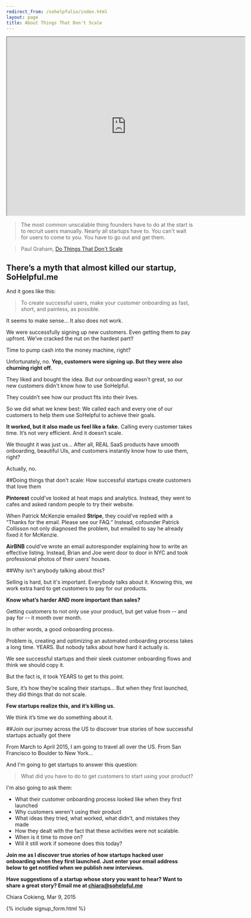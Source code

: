 ```yaml
---
redirect_from: /sohelpfulio/index.html
layout: page
title: About Things That Don't Scale
---
```

<iframe src="https://www.google.com/maps/d/embed?mid=zxgWqnJu7aq4.kblBlKtB3_pc" width="640" height="480"></iframe>

> The most common unscalable thing founders have to do at the start is to recruit users manually. Nearly all startups have to. You can't wait for users to come to you. You have to go out and get them.

> Paul Graham, [Do Things That Don't Scale](http://paulgraham.com/ds.html)

## There’s a myth that almost killed our startup, SoHelpful.me

And it goes like this:

>To create successful users, make your customer onboarding as fast, short, and painless, as possible.

It seems to make sense… It also does not work.

We were successfully signing up new customers. Even getting them to pay upfront. We’ve cracked the nut on the hardest part!!

Time to pump cash into the money machine, right?

Unfortunately, no. **Yep, customers were signing up. But they were also churning right off.**

They liked and bought the idea. But our onboarding wasn't great, so our new customers didn't know how to use SoHelpful.

They couldn’t see how our product fits into their lives. 

So we did what we knew best: We called each and every one of our customers to help them use SoHelpful to achieve their goals.

**It worked, but it also made us feel like a fake.** Calling every customer takes time. It’s not very efficient. And it doesn’t scale.

We thought it was just us… After all, REAL SaaS products have smooth onboarding, beautiful UIs, and customers instantly know how to use them, right?

Actually, no.

##Doing things that don’t scale: How successful startups create customers that love them

**Pinterest** could’ve looked at heat maps and analytics. Instead, they went to cafes and asked random people to try their website. 

When Patrick McKenzie emailed **Stripe**, they could’ve replied with a “Thanks for the email. Please see our FAQ.“ Instead, cofounder Patrick Collisson not only diagnosed the problem, but emailed to say he already fixed it for McKenzie.

**AirBNB** could’ve wrote an email autoresponder explaining how to write an effective listing. Instead, Brian and Joe went door to door in NYC and took professional photos of their users’ houses.

##Why isn't anybody talking about this?

Selling is hard, but it's important. Everybody talks about it. Knowing this, we work extra hard to get customers to pay for our products.

**Know what’s harder AND more important than sales?**

Getting customers to not only use your product, but get value from -- and pay for -- it month over month.

In other words, a good onboarding process.

Problem is, creating and optimizing an automated onboarding process takes a long time. YEARS. But nobody talks about how hard it actually is.

We see successful startups and their sleek customer onboarding flows and think we should copy it.

But the fact is, it took YEARS to get to this point.

Sure, it’s how they’re scaling their startups... But when they first launched, they did things that do not scale.

**Few startups realize this, and it’s killing us.**

We think it’s time we do something about it.

##Join our journey across the US to discover true stories of how successful startups actually got there

From March to April 2015, I am going to travel all over the US. From San Francisco to Boulder to New York...

And I'm going to get startups to answer this question:

>What did you have to do to get customers to start using your product?

I'm also going to ask them:

+ What their customer onboarding process looked like when they first launched
+ Why customers weren't using their product
+ What ideas they tried, what worked, what didn't, and mistakes they made
+ How they dealt with the fact that these activities were not scalable.
+ When is it time to move on?
+ Will it still work if someone does this today?

**Join me as I discover true stories of how startups hacked user onboarding when they first launched. Just enter your email address below to get notified when we publish new interviews.**

**Have suggestions of a startup whose story you want to hear? Want to share a great story? Email me at chiara@sohelpful.me**

Chiara Cokieng, Mar 9, 2015

{% include signup_form.html %}

